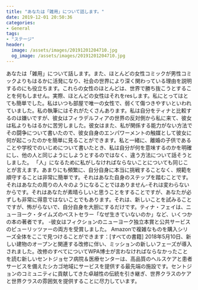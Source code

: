 ```yaml
---
title: "あなたは「雑用」について話します。"
date: 2019-12-01 20:50:36
categories:
- General
tags:
- "ステージ"
header:
  image: /assets/images/20191201204710.jpg
  og_image: /assets/images/20191201204710.jpg
---
```


あなたは「雑用」について話します。また、ほとんどの女性コミックが男性コミックよりもはるかに活発になり、社会の世界により深く関わっている理由を説明するのにも役立ちます。これらの女性のほとんどは、世界で勝ち抜こうとすることを何もしません。実際、ほとんどの女性はそれをresします。私にとってはとても簡単でした。私はいつも部屋で唯一の女性で、弱くて傷つきやすいといわれていました。私の執筆にはそれがたくさんあります。私は自分をティナと比較するのは嫌いですが、彼女はフィラデルフィアの世界の反対側から私に来て、彼女は私よりもはるかに苦労しました。彼女はまた、私が関係する能力がない方法でその闘争について書いたので、彼女自身のエンパワーメントの触媒として彼女に何が起こったのかを簡単に見ることができます。私と一緒に、離婚の子供であることや学校でのいじめについて書いたとき、私は自分が何を意味するのかを明確にし、他の人と同じようにしようとするのではなく、違う方法について話そうとしました。 「人」になるために私がしなければならないことについても同じことが言えます。あまりにも頻繁に、自分自身に本当に挑戦することなく、規範を順守することは非常に簡単です。それはあなた自身のステップを踏むことです。それはあなたの周りの人々のようになることではありません-それは変わらないからです。それはあなたが素晴らしいと思うことをすることですが、あなたが必ずしも非常に得意ではないことでもあります。それは、新しいことを試みることですが、怖がらないで、自分自身を大胆にするだけです。ティナ・フェイは、ニューヨーク・タイムズのベストセラー「なぜ生きていないのか」など、いくつかの本の著者です。 -彼女はフィクションのニューヨーク独立本賞と公共サービスのピューリッツァーの両方を受賞しました。 Amazonで複雑なものを購入シリーズ全体をここで見つけることができます：[すべての書籍] 2018年5月10日、新しい建物のオープンと関連する改修に伴い、ミッションの新しいフェーズが導入されました。改修のすべてについてWPA博士が言わなければならなかったことを読む新しいセントジョセフ病院＆医療センターは、高品質のヘルスケアと患者サービスを備えたシカゴ地域にサービスを提供する最先端の施設です。セントジョンのコミュニティに貢献してきた卓越性の伝統を引き継ぎ、世界クラスのケアと世界クラスの雰囲気を提供することに尽力しています。
